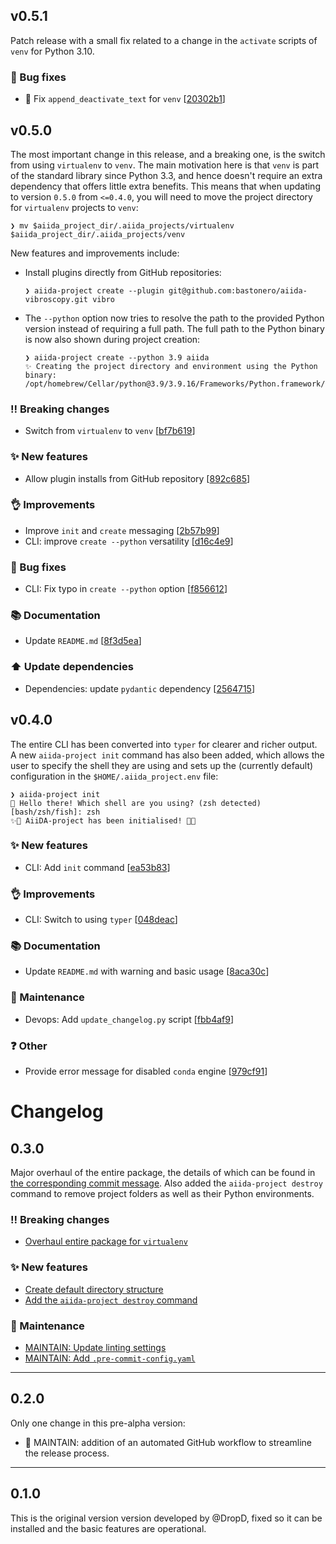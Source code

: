 ## v0.5.1

Patch release with a small fix related to a change in the `activate` scripts of `venv` for Python 3.10.

### 🐛 Bug fixes

* 🐛 Fix `append_deactivate_text` for `venv` [[20302b1](https://github.com/aiidateam/aiida-project/commit/20302b1c88aaadcb6352a61635c7887cf68058b2)]

## v0.5.0

The most important change in this release, and a breaking one, is the switch from using `virtualenv` to `venv`.
The main motivation here is that `venv` is part of the standard library since Python 3.3, and hence doesn't require an extra dependency that offers little extra benefits.
This means that when updating to version `0.5.0` from `<=0.4.0`, you will need to move the project directory for `virtualenv` projects to `venv`:

```console
❯ mv $aiida_project_dir/.aiida_projects/virtualenv $aiida_project_dir/.aiida_projects/venv
```

New features and improvements include:

* Install plugins directly from GitHub repositories:

    ```console
    ❯ aiida-project create --plugin git@github.com:bastonero/aiida-vibroscopy.git vibro
    ```

* The `--python` option now tries to resolve the path to the provided Python version instead of requiring a full path.
  The full path to the Python binary is now also shown during project creation:

    ```console
    ❯ aiida-project create --python 3.9 aiida
    ✨ Creating the project directory and environment using the Python binary:
    /opt/homebrew/Cellar/python@3.9/3.9.16/Frameworks/Python.framework/Versions/3.9/bin/python3.9
    ```

### ‼️ Breaking changes

* Switch from `virtualenv` to  `venv` [[bf7b619](https://github.com/aiidateam/aiida-project/commit/bf7b6198edf5a3fe69672019b5d61488e42e4693)]

### ✨ New features

* Allow plugin installs from GitHub repository [[892c685](https://github.com/aiidateam/aiida-project/commit/892c685959d3f0cc72afaccaf7bba6258564cba5)]

### 👌 Improvements

* Improve `init` and `create` messaging [[2b57b99](https://github.com/aiidateam/aiida-project/commit/2b57b9965881c6ea39237aeab5fe6c013effba42)]
* CLI: improve `create --python` versatility [[d16c4e9](https://github.com/aiidateam/aiida-project/commit/d16c4e9f7e81895a56cb8c97a660977870cf3b47)]

### 🐛 Bug fixes

* CLI: Fix typo in `create --python` option [[f856612](https://github.com/aiidateam/aiida-project/commit/f856612a126939ad73595d2a6e45e9814422e075)]

### 📚 Documentation

* Update `README.md` [[8f3d5ea](https://github.com/aiidateam/aiida-project/commit/8f3d5eac99a99d8aa9faa800bce09ee6d7ad1578)]

### ⬆️ Update dependencies

* Dependencies: update `pydantic` dependency [[2564715](https://github.com/aiidateam/aiida-project/commit/25647151ff1520fa021b7d7a96c5016173862799)]

## v0.4.0

The entire CLI has been converted into `typer` for clearer and richer output.
A new `aiida-project init` command has also been added, which allows the user to specify the shell they are using and sets up the (currently default) configuration in the `$HOME/.aiida_project.env` file:

```console
❯ aiida-project init
👋 Hello there! Which shell are you using? (zsh detected) [bash/zsh/fish]: zsh
✨🚀 AiiDA-project has been initialised! 🚀✨
```

### ✨ New features

* CLI: Add `init` command [[ea53b83](https://github.com/aiidateam/aiida-project/commit/ea53b83898c4512464a51af96b68048fd5ccecbd)]

### 👌 Improvements

* CLI: Switch to using `typer` [[048deac](https://github.com/aiidateam/aiida-project/commit/048deac75691537f0ccfae6d1ff2cc2fa3194a91)]

### 📚 Documentation

* Update `README.md` with warning and basic usage [[8aca30c](https://github.com/aiidateam/aiida-project/commit/8aca30c32de0351d19534c9bf6673683c178ea6d)]

### 🔧 Maintenance

* Devops: Add `update_changelog.py` script [[fbb4af9](https://github.com/aiidateam/aiida-project/commit/fbb4af9287c82e7517f5732eb6238b258c22d708)]

### ❓ Other

* Provide error message for disabled `conda` engine [[979cf91](https://github.com/aiidateam/aiida-project/commit/979cf91eda4cb024ede8412c1eef7c9274849735)]

# Changelog

## 0.3.0

Major overhaul of the entire package, the details of which can be found in [the corresponding commit message](https://github.com/aiidateam/aiida-project/commit/a799ddc0763ca12ed179c821125bef6a4acb116d).
Also added the `aiida-project destroy` command to remove project folders as well as their Python environments.


### ‼️ Breaking changes

* [Overhaul entire package for `virtualenv`](https://github.com/aiidateam/aiida-project/commit/a799ddc0763ca12ed179c821125bef6a4acb116d)

### ✨ New features

* [Create default directory structure](https://github.com/aiidateam/aiida-project/commit/ceeda2f64c59366616db00d5d51b323087924f41)
* [Add the `aiida-project destroy` command](https://github.com/aiidateam/aiida-project/commit/260303e0dada0a8ace5c76c6ccb8539aece69614)

### 🔧 Maintenance

* [MAINTAIN: Update linting settings](https://github.com/aiidateam/aiida-project/commit/8fbc7de818820445acc31631e59af258395796fd)
* [MAINTAIN: Add `.pre-commit-config.yaml`](https://github.com/aiidateam/aiida-project/commit/938fce0a52c8f393adae9327785ff4fbeea0b4a2)

---

## 0.2.0

Only one change in this pre-alpha version:

* 🔧 MAINTAIN: addition of an automated GitHub workflow to streamline the release process.

---

## 0.1.0

This is the original version version developed by @DropD, fixed so it can be installed and the basic features are operational.
